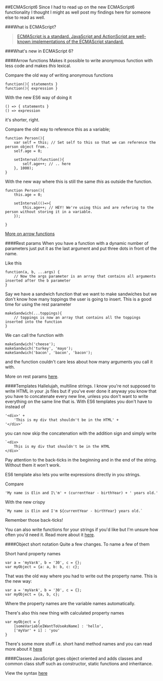 ##ECMAScript6
Since I had to read up on the new ECMAScript6 functionality I thought I might as well post my findings here for someone else to read as well.

###What is ECMAScript?
>[ECMAScript is a standard. JavaScript and ActionScript are well-known implementations of the ECMAScript standard.]("http://stackoverflow.com/a/4269168/1075304")

###What's new in ECMAScript 6?

####Arrow functions
Makes it possible to write anonymous function with less code and makes *this* lexical.
    
Compare the old way of writing anonymous functions
    
    function(){ statements }
    function(){ expression }

With the new ES6 way of doing it
    
    () => { statements }
    () => expression
    
it's shorter, right.

Compare the old way to reference this as a variable;

    function Person(){
        var self = this; // Set self to this so that we can reference the person object from..
        self.age = 0;
        
        setInterval(function(){
            self.age++; // .. here
        }, 1000);
    }
    
With the new way where this is still the same *this* as outside the function.

    function Person(){
        this.age = 0;
        
        setInterval(()=>{
            this.age++; // HEY! We're using this and are refering to the person without storing it in a variable.
        });
        
    }
    
[More on arrow functions](https://developer.mozilla.org/en-US/docs/Web/JavaScript/Reference/Functions/Arrow_functions)

####Rest params
When you have a function with a dynamic number of parameters just put it as the last argument and put three dots in front of the name.

Like this

    function(a, b, ...args) {
        // Now the args parameter is an array that contains all arguments inserted after the b parameter
    }

Say we have a sandwich function that we want to make sandwiches but we don't know how many toppings the user is going to insert. This is a good time for using the rest parameter

    makeSandwich(...toppings){
        // toppings is now an array that contains all the toppings inserted into the function
    }
    
We can call the function with

    makeSandwich('cheese');
    makeSandwich('turkey', 'mayo');
    makeSandwich('bacon', 'bacon', 'bacon');

and the function couldn't care less about how many arguments you call it with.

More on rest params [here](https://developer.mozilla.org/en-US/docs/Web/JavaScript/Reference/Functions/rest_parameters).

####Templates
Hallelujah, multiline strings. I know you're not supposed to write HTML in your .js files but if you've ever done it anyway you know that you have to concatenate every new line, unless you don't want to write everything on the same line that is. With ES6 templates you don't have to instead of
    
    '<div>' + 
        'This is my div that shouldn't be in the HTML' +
    '</div>'

you can now skip the concatenation with the addition sign and simply write

    `<div> 
        This is my div that shouldn't be in the HTML
    </div>`
    
Pay attention to the back-ticks in the beginning and in the end of the string. Without them it won't work.

ES6 template also lets you write expressions directly in you strings.

Compare

    'My name is Elin and I\'m' + (currentYear - birthYear) + ' years old.' 
    
With the new crispy

    `My name is Elin and I'm ${currentYear - birthYear} years old.`
    
Remember those back-ticks!
    
You can also write functions for your strings if you'd like but I'm unsure how often you'd need it. Read more about it [here](https://developer.mozilla.org/en/docs/Web/JavaScript/Reference/template_strings).

####Object short notation
Quite a few changes. To name a few of them

Short hand property names
    
    var a = 'myVarA', b = '30', c = {};
    var myObject = {a: a, b: b, c: c};
    
That was the old way where you had to write out the property name. This is the new way:
    
    var a = 'myVarA', b = '30', c = {};
    var myObject = {a, b, c};

Where the property names are the variable names automatically.

There's also this new thing with calculated property names
    
    var myObject = {
        [someVariableIWantToUseAsName] : 'hello',
        ['myVar' + i] : 'you'
    }

There's some more stuff i.e. short hand method names and you can read more about it [here](https://developer.mozilla.org/en-US/docs/Web/JavaScript/Reference/Operators/Object_initializer)

####Classes
JavaScript goes object oriented and adds classes and common class stuff such as constructor, static functions and inheritance.

View the syntax [here](https://developer.mozilla.org/en-US/docs/Web/JavaScript/Reference/Classes)

